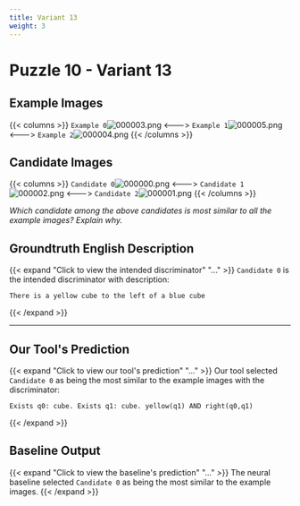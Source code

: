 ```yaml
---
title: Variant 13
weight: 3
---
```


# Puzzle 10 - Variant 13

## Example Images
{{< columns >}}
`Example 0`![000003.png](/clevr-variants/alternate-color/fovariant-13/render/images/CLEVR_val_000003.png)
<--->
`Example 1`![000005.png](/clevr-variants/alternate-color/fovariant-13/render/images/CLEVR_val_000005.png)
<--->
`Example 2`![000004.png](/clevr-variants/alternate-color/fovariant-13/render/images/CLEVR_val_000004.png)
{{< /columns >}}

## Candidate Images
{{< columns >}}
`Candidate 0`![000000.png](/clevr-variants/alternate-color/fovariant-13/render/images/CLEVR_val_000000.png)
<--->
`Candidate 1`![000002.png](/clevr-variants/alternate-color/fovariant-13/render/images/CLEVR_val_000002.png)
<--->
`Candidate 2`![000001.png](/clevr-variants/alternate-color/fovariant-13/render/images/CLEVR_val_000001.png)
{{< /columns >}}

*Which candidate among the above candidates is most similar to all the example images? Explain why.*

## Groundtruth English Description

{{< expand "Click to view the intended discriminator" "..." >}}
`Candidate 0` is the intended discriminator with description:
```plaintext 
There is a yellow cube to the left of a blue cube
```
{{< /expand >}}

---



## Our Tool's Prediction

{{< expand "Click to view our tool's prediction" "..." >}}
Our tool selected `Candidate 0` as being the most similar to the example images with the discriminator:
```plaintext
Exists q0: cube. Exists q1: cube. yellow(q1) AND right(q0,q1)
```
{{< /expand >}}



## Baseline Output

{{< expand "Click to view the baseline's prediction" "..." >}}
The neural baseline selected `Candidate 0` as being the most similar to the example images.
{{< /expand >}}

